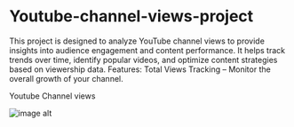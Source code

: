 # Youtube-channel-views-project
This project is designed to analyze YouTube channel views to provide insights into audience engagement and content performance. It helps track trends over time, identify popular videos, and optimize content strategies based on viewership data.  Features:  Total Views Tracking – Monitor the overall growth of your channel.  

Youtube Channel views 

![image alt]()
